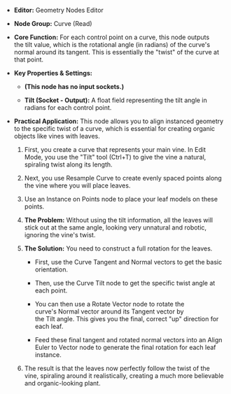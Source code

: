 - **Editor:** Geometry Nodes Editor
    
- **Node Group:** Curve (Read)
    
- **Core Function:** For each control point on a curve, this node outputs the tilt value, which is the rotational angle (in radians) of the curve's normal around its tangent. This is essentially the "twist" of the curve at that point.
    
- **Key Properties & Settings:**
    
    - **(This node has no input sockets.)**
        
    - **Tilt (Socket - Output):** A float field representing the tilt angle in radians for each control point.
        
- **Practical Application:** This node allows you to align instanced geometry to the specific twist of a curve, which is essential for creating organic objects like vines with leaves.
    
    1. First, you create a curve that represents your main vine. In Edit Mode, you use the "Tilt" tool (Ctrl+T) to give the vine a natural, spiraling twist along its length.
        
    2. Next, you use Resample Curve to create evenly spaced points along the vine where you will place leaves.
        
    3. Use an Instance on Points node to place your leaf models on these points.
        
    4. **The Problem:** Without using the tilt information, all the leaves will stick out at the same angle, looking very unnatural and robotic, ignoring the vine's twist.
        
    5. **The Solution:** You need to construct a full rotation for the leaves.
        
        - First, use the Curve Tangent and Normal vectors to get the basic orientation.
            
        - Then, use the Curve Tilt node to get the specific twist angle at each point.
            
        - You can then use a Rotate Vector node to rotate the curve's Normal vector around its Tangent vector by the Tilt angle. This gives you the final, correct "up" direction for each leaf.
            
        - Feed these final tangent and rotated normal vectors into an Align Euler to Vector node to generate the final rotation for each leaf instance.
            
    6. The result is that the leaves now perfectly follow the twist of the vine, spiraling around it realistically, creating a much more believable and organic-looking plant.